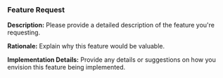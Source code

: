 ### Feature Request

**Description:**
Please provide a detailed description of the feature you're requesting.

**Rationale:**
Explain why this feature would be valuable.

**Implementation Details:**
Provide any details or suggestions on how you envision this feature being implemented.